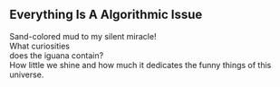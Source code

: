 Everything Is A Algorithmic Issue
---------------------------------
Sand-colored mud to my silent miracle!  
What curiosities  
does the iguana contain?  
How little we shine and how much it dedicates the funny things of this universe.  
